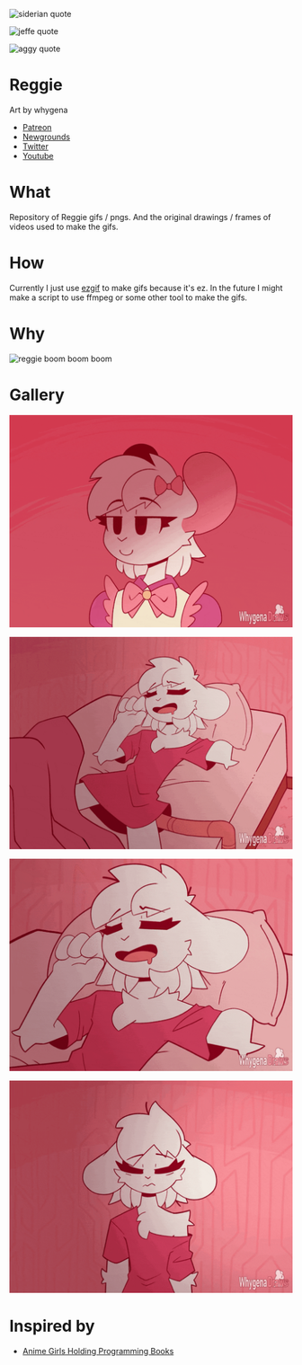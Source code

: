 ![siderian quote](https://user-images.githubusercontent.com/93496808/223197917-102d1a9e-9f0f-4c25-b677-37b82868108e.png)

![jeffe quote](https://user-images.githubusercontent.com/93496808/223194807-88bb077d-5493-4ae4-bd69-038219401cfe.png)

![aggy quote](https://user-images.githubusercontent.com/93496808/223210738-8418a332-3a6f-4335-aa6c-4509489b3964.png)

# Reggie

Art by whygena

- [Patreon](https://www.patreon.com/whygena)
- [Newgrounds](https://whygena-draws.newgrounds.com/)
- [Twitter](https://twitter.com/Whygena_Draws)
- [Youtube](https://www.youtube.com/@whygenadraws)

# What

Repository of Reggie gifs / pngs. And the original drawings / frames of videos used to make the gifs.

# How

Currently I just use [ezgif](https://ezgif.com) to make gifs because it's ez. In the future I might make a script to use ffmpeg or some other tool to make the gifs.

# Why

![reggie boom boom boom](https://media.tenor.com/MmSJ0H9RD98AAAAC/reggie-boom-boom-boom-boom.gif)

# Gallery

![le sigh](https://github.com/reisir/reggie/blob/main/gifs/le%20sigh.gif?raw=true)

![slepe](https://github.com/reisir/reggie/blob/main/gifs/slepe.gif?raw=true)

![wake](https://github.com/reisir/reggie/blob/main/gifs/wake.gif?raw=true)

![yawn](https://github.com/reisir/reggie/blob/main/gifs/yawn.gif?raw=true)

# Inspired by 

- [Anime Girls Holding Programming Books](https://github.com/cat-milk/Anime-Girls-Holding-Programming-Books)
